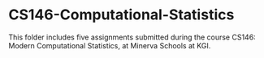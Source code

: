 # CS146-Computational-Statistics

This folder includes five assignments submitted during the course CS146: Modern Computational Statistics, at Minerva Schools at KGI.
